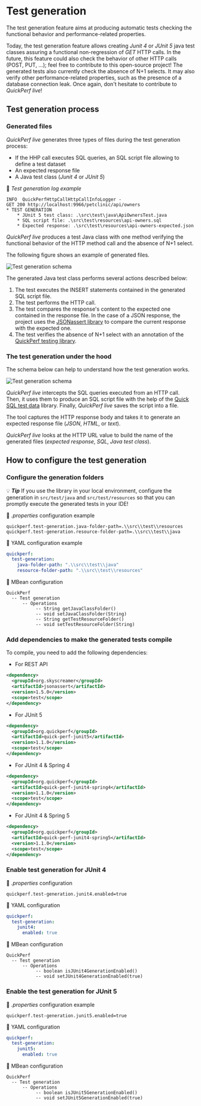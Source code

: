 # Test generation

The test generation feature aims at producing automatic tests checking the functional behavior and performance-related properties.

Today, the test generation feature allows creating _Junit 4_ or _JUnit 5_ java test classes assuring a functional non-regression of _GET_ HTTP calls. In the future, this feature could also check the behavior of other HTTP calls (POST, PUT, ...); feel free to contribute to this open-source project! 
The generated tests also currently check the absence of N+1 selects. It may also verify other performance-related properties, such as the presence of a database connection leak. Once again, don't hesitate to contribute to _QuickPerf live_!

## Test generation process

### Generated files

_QuickPerf live_ generates three types of files during the test generation process:
* If the HHP call executes SQL queries, an SQL script file allowing to define a test dataset
* An expected response file
* A Java test class (_Junit 4_ or _JUnit 5_)

:mag_right: _Test generation log example_
```
INFO  QuickPerfHttpCallHttpCallInfoLogger - 
GET 200 http://localhost:9966/petclinic/api/owners
* TEST GENERATION
	* JUnit 5 test class: .\src\test\java\ApiOwnersTest.java
	* SQL script file: .\src\test\resources\api-owners.sql
	* Expected response: .\src\test\resources\api-owners-expected.json
```

_QuickPerf live_ produces a test Java class with one method verifying the functional behavior of the HTTP method call and the absence of N+1 select.


The following figure shows an example of generated files.

![Test generation schema](./generated_files.svg)

The generated Java test class performs several actions described below:
1. The test executes the INSERT statements contained in the generated SQL script file.
2. The test performs the HTTP call.
3. The test compares the response's content to the expected one contained in the response file.
   In the case of a JSON response, the project uses the [JSONassert library](https://github.com/skyscreamer/JSONassert) to compare the current response with the expected one.
4. The test verifies the absence of N+1 select with an annotation of the [QuickPerf testing library](https://github.com/quick-perf/quickperf).

### The test generation under the hood

The schema below can help to understand how the test generation works.

![Test generation schema](./test_generation_schema.svg)

_QuickPerf live_ intercepts the SQL queries executed from an HTTP call. Then, it uses them to produce an SQL script file with the help of  the [Quick SQL test data](https://github.com/quick-perf/quick-sql-test-data) library. Finally, _QuickPerf live_ saves the script into a file.

The tool captures the HTTP response body and takes it to generate an expected response file (_JSON_, _HTML_, or _text_).

_QuickPerf live_ looks at the HTTP URL value to build the name of the generated files (_expected response_, _SQL_, _Java test class_).

## How to configure the test generation

### Configure the generation folders

💡 ***Tip*** If you use the library in your local environment, configure the generation in ```src/test/java``` and ```src/test/resources```  so that you can promptly execute the generated tests in your IDE!

:wrench: _.properties_ configuration example
```properties
quickperf.test-generation.java-folder-path=.\\src\\test\\resources
quickperf.test-generation.resource-folder-path=.\\src\\test\\java
```

:wrench: YAML configuration example
```yaml
quickperf:
  test-generation:
    java-folder-path: ".\\src\\test\\java"
    resource-folder-path: ".\\src\\test\\resources"
```

:wrench: MBean configuration
```
QuickPerf
  -- Test generation
      -- Operations
           -- String getJavaClassFolder()
           -- void setJavaClassFolder(String)
           -- String getTestResourceFolder()
           -- void setTestResourceFolder(String)
```

### Add dependencies to make the generated tests compile

To compile, you need to add the following dependencies:
* For REST API
```xml
<dependency>
  <groupId>org.skyscreamer</groupId>
  <artifactId>jsonassert</artifactId>
  <version>1.5.0</version>
  <scope>test</scope>
</dependency>
```

* For JUnit 5
```xml
<dependency>
  <groupId>org.quickperf</groupId>
  <artifactId>quick-perf-junit5</artifactId>
  <version>1.1.0</version>
  <scope>test</scope>
</dependency>
```

* For JUnit 4 & Spring 4
```xml
<dependency>
  <groupId>org.quickperf</groupId>
  <artifactId>quick-perf-junit4-spring4</artifactId>
  <version>1.1.0</version>
  <scope>test</scope>
</dependency>
```
* For JUnit 4 & Spring 5
```xml
<dependency>
  <groupId>org.quickperf</groupId>
  <artifactId>quick-perf-junit4-spring5</artifactId>
  <version>1.1.0</version>
  <scope>test</scope>
</dependency>
```

### Enable test generation for JUnit 4

:wrench: _.properties_ configuration
```properties
quickperf.test-generation.junit4.enabled=true
```

:wrench: YAML configuration
```yaml
quickperf:
  test-generation:
    junit4:
      enabled: true
```

:wrench: MBean configuration
```
QuickPerf
  -- Test generation
      -- Operations
           -- boolean isJUnit4GenerationEnabled()
           -- void setJUnit4GenerationEnabled(true)
```

### Enable the test generation for JUnit 5

:wrench: _.properties_ configuration example
```properties
quickperf.test-generation.junit5.enabled=true
```

:wrench: YAML configuration
```yaml
quickperf:
  test-generation:
    junit5:
      enabled: true
```

:wrench: MBean configuration
```
QuickPerf
  -- Test generation
      -- Operations
           -- boolean isJUnit5GenerationEnabled()
           -- void setJUnit5GenerationEnabled(true)
```


